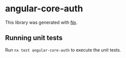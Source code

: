# angular-core-auth

This library was generated with [Nx](https://nx.dev).

## Running unit tests

Run `nx test angular-core-auth` to execute the unit tests.
